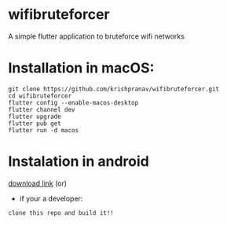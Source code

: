 # wifibruteforcer

A simple flutter application to bruteforce wifi networks

# Installation in macOS:
```
git clone https://github.com/krishpranav/wifibruteforcer.git
cd wifibruteforcer
flutter config --enable-macos-desktop
flutter channel dev
flutter upgrade
flutter pub get
flutter run -d macos
```

# Instalation in android
[download link](https://github.com/krishpranav/wifibruteforcer/releases/download/v.2.0/wifibruteforcer.apk)
(or)
- if your a developer:
```
clone this repo and build it!!
```